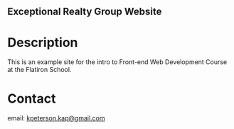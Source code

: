 Exceptional Realty Group Website
---

# Description

This is an example site for the intro to Front-end Web Development Course at the Flatiron School.

# Contact

 email: kpeterson.kap@gmail.com
